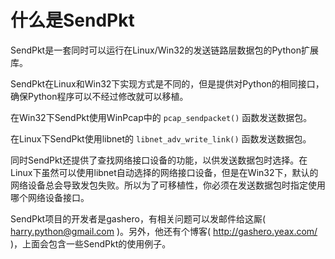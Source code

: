 # 什么是SendPkt #

SendPkt是一套同时可以运行在Linux/Win32的发送链路层数据包的Python扩展库。

SendPkt在Linux和Win32下实现方式是不同的，但是提供对Python的相同接口，确保Python程序可以不经过修改就可以移植。

在Win32下SendPkt使用WinPcap中的 `pcap_sendpacket()` 函数发送数据包。

在Linux下SendPkt使用libnet的 `libnet_adv_write_link()` 函数发送数据包。

同时SendPkt还提供了查找网络接口设备的功能，以供发送数据包时选择。在Linux下虽然可以使用libnet自动选择的网络接口设备，但是在Win32下，默认的网络设备总会导致发包失败。所以为了可移植性，你必须在发送数据包时指定使用哪个网络设备接口。

SendPkt项目的开发者是gashero，有相关问题可以发邮件给这厮( harry.python@gmail.com )。另外，他还有个博客( http://gashero.yeax.com/ )，上面会包含一些SendPkt的使用例子。



